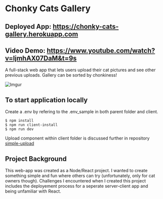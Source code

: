 # Chonky Cats Gallery
## Deployed App: https://chonky-cats-gallery.herokuapp.com
## Video Demo: https://www.youtube.com/watch?v=ljmhAX07DaM&t=9s
A full-stack web app that lets users upload their cat pictures and see other previous uploads. Gallery can be sorted by chonkiness!

![Imgur](https://i.imgur.com/8XJPuR3.png)

## To start application locally
Create a .env by refering to the .env_sample in both parent folder and client.
```
$ npm install
$ npm run client-install
$ npm run dev
```
Upload component within client folder is discussed further in repository [simple-upload](git@github.com:scaraclette/simple-upload-cloudinary-react.git)

## Project Background
This web-app was created as a Node/React project. I wanted to create something simple and fun where others can try (unfortunately, only for cat owners though). Challenges I encountered when I created this project includes the deployement process for a seperate server-client app and being unfamiliar with React.
